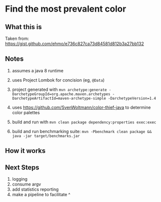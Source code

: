 
Find the most prevalent color
=============================

What this is
------------
Taken from:  https://gist.github.com/ehmo/e736c827ca73d84581d812b3a27bb132

Notes
-----
1. assumes a java 8 runtime
1. uses Project Lombok for concision (eg, `@Data`)
1. project generated with
`mvn archetype:generate -DarchetypeGroupId=org.apache.maven.archetypes -DarchetypeArtifactId=maven-archetype-simple -DarchetypeVersion=1.4`
1. uses https://github.com/SvenWoltmann/color-thief-java to determine color palettes 

1. build and run with `mvn clean package dependency:properties exec:exec`

1. build and run benchmarking suite:
 `mvn -Pbenchmark clean package && java -jar target/benchmarks.jar`

How it works
------------


Next Steps
----------

1. logging
1. consume argv
1. add statistics reporting
1. make a pipeline to facilitate ^

